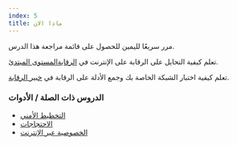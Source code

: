 ```yaml
---
index: 5
title: ماذا الان
---
```

مرر سريعًا لليمين للحصول على قائمة مراجعة هذا الدرس.

تعلم كيفية التحايل على الرقابة على الإنترنت في [ الرقابةالمستوى المبتدئ](umbrella://communications/censorship/beginner).

تعلم كيفية اختبار الشبكة الخاصة بك وجمع الأدلة على الرقابة في [خبير الرقابة](umbrella://communications/censorship/expert).

### الدروس ذات الصلة / الأدوات

* [التخطيط الأمني](umbrella://assess-your-risk/security-planning)
* [الاحتجاجات](umbrella://work/protests/beginner)
* [الخصوصية عبر الإنترنت](umbrella://work/online-privacy/advanced)
